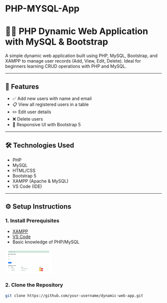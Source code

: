# PHP-MYSQL-App
# 🧑‍💻 PHP Dynamic Web Application with MySQL & Bootstrap

A simple dynamic web application built using PHP, MySQL, Bootstrap, and XAMPP to manage user records (Add, View, Edit, Delete). Ideal for beginners learning CRUD operations with PHP and MySQL.

---

## 📌 Features

- ✅ Add new users with name and email
- 📋 View all registered users in a table
- ✏️ Edit user details
- ❌ Delete users
- 🎨 Responsive UI with Bootstrap 5

---

## 🛠 Technologies Used

- PHP
- MySQL
- HTML/CSS
- Bootstrap 5
- XAMPP (Apache & MySQL)
- VS Code (IDE)

---

## ⚙️ Setup Instructions

### 1. Install Prerequisites
- [XAMPP](https://www.apachefriends.org/index.html)
- [VS Code](https://code.visualstudio.com/)
- Basic knowledge of PHP/MySQL

<img src = "image.png" width = "30%">

### 2. Clone the Repository
```bash
git clone https://github.com/your-username/dynamic-web-app.git

